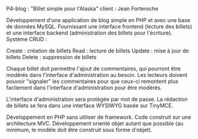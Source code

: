 
P4-blog : "Billet simple pour l'Alaska"
client : Jean Forteroche

Développement d'une application de blog simple en PHP et avec une base de données MySQL. Fournissant une interface frontend (lecture des billets) et une interface backend (administration des billets pour l'écriture). Système CRUD :

Create : création de billets
Read : lecture de billets
Update : mise à jour de billets
Delete : suppression de billets

Chaque billet doit permettre l'ajout de commentaires, qui pourront être modérés dans l'interface d'administration au besoin.
Les lecteurs doivent pouvoir "signaler" les commentaires pour que ceux-ci remontent plus facilement dans l'interface d'administration pour être modérés.

L'interface d'administration sera protégée par mot de passe. La rédaction de billets se fera dans une interface WYSIWYG basée sur TinyMCE.

Développement en PHP sans utiliser de framework. Code construit sur une architecture MVC. Développement orienté objet autant que possible (au minimum, le modèle doit être construit sous forme d'objet).